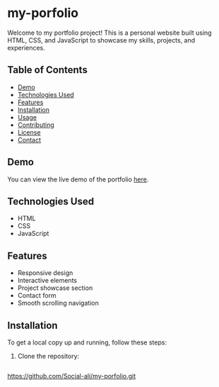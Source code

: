 # my-porfolio
Welcome to my portfolio project! This is a personal website built using HTML, CSS, and JavaScript to showcase my skills, projects, and experiences.

## Table of Contents

- [Demo](#demo)
- [Technologies Used](#technologies-used)
- [Features](#features)
- [Installation](#installation)
- [Usage](#usage)
- [Contributing](#contributing)
- [License](#license)
- [Contact](#contact)

## Demo

You can view the live demo of the portfolio [here](your-live-demo-link).

## Technologies Used

- HTML
- CSS
- JavaScript

## Features

- Responsive design
- Interactive elements
- Project showcase section
- Contact form
- Smooth scrolling navigation

## Installation

To get a local copy up and running, follow these steps:

1. Clone the repository:
   ```bash
https://github.com/Social-ali/my-porfolio.git

